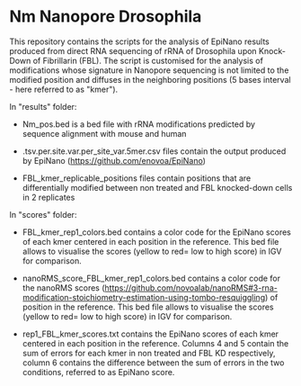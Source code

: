 # Nm Nanopore Drosophila
This repository contains the scripts for the analysis of EpiNano results produced from direct RNA sequencing of rRNA of Drosophila upon Knock-Down of Fibrillarin (FBL). 
The script is customised for the analysis of modifications whose signature in Nanopore sequencing is not limited to the modified position and diffuses in the neighboring positions (5 bases interval - here referred to as "kmer"). 

In "results" folder: 
- Nm_pos.bed is a bed file with rRNA modifications predicted by sequence alignment with mouse and human
 
- .tsv.per.site.var.per_site_var.5mer.csv files contain the output produced by EpiNano (https://github.com/enovoa/EpiNano) 

- FBL_kmer_replicable_positions files contain positions that are differentially modified between non treated and FBL knocked-down cells in 2 replicates

In "scores" folder: 
- FBL_kmer_rep1_colors.bed contains a color code for the EpiNano scores of each kmer centered in each position in the reference. This bed file allows to visualise the scores (yellow to red= low to high score) in IGV for comparison. 

- nanoRMS_score_FBL_kmer_rep1_colors.bed contains a color code for the nanoRMS scores (https://github.com/novoalab/nanoRMS#3-rna-modification-stoichiometry-estimation-using-tombo-resquiggling) of position in the reference. This bed file allows to visualise the scores (yellow to red= low to high score) in IGV for comparison. 

- rep1_FBL_kmer_scores.txt contains the EpiNano scores of each kmer centered in each position in the reference. Columns 4 and 5 contain the sum of errors for each kmer in non treated and FBL KD respectively, column 6 contains the difference between the sum of errors in the two conditions, referred to as EpiNano score.
